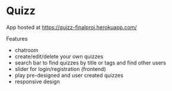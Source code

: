 # Quizz

App hosted at https://quizz-finalproj.herokuapp.com/

Features
  - chatroom
  - create/edit/delete your own quizzes
  - search bar to find quizzes by title or tags and find other users
  - slider for login/registration (frontend)
  - play pre-designed and user created quizzes
  - responsive design
   
